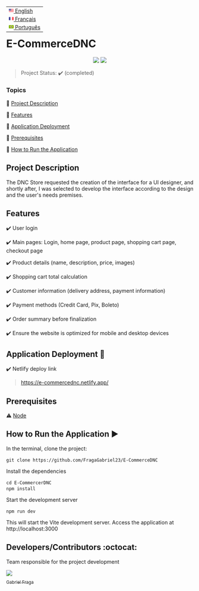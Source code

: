 <table align="right">
 <tr><td><a href="README_en.md"><img src="readme_img/us-flag.png" height="13"> English</a></td></tr>
 <tr><td><a href="README_fr.md"><img src="readme_img/fr-flag.png" height="13"> Français</a></td></tr>
 <tr><td><a href="README.md"><img src="readme_img/br-flag.png" height="13"> Português</a></td></tr>
</table>

<h1>E-CommerceDNC</h1> 

<p align="center">
  <img src="https://img.shields.io/static/v1?label=Netlify&message=deploy&color=blue&style=for-the-badge&logo=netlify"/>
  <img src="http://img.shields.io/static/v1?label=STATUS&message=COMPLETED&color=GREEN&style=for-the-badge"/>
</p>

> Project Status: :heavy_check_mark: (completed)

### Topics

:small_blue_diamond: [Project Description](#project-description)

:small_blue_diamond: [Features](#features)

:small_blue_diamond: [Application Deployment](#application-deployment-dash)

:small_blue_diamond: [Prerequisites](#prerequisites)

:small_blue_diamond: [How to Run the Application](#how-to-run-the-application-arrow_forward)

## Project Description

<p align="justify">
The DNC Store requested the creation of the interface for a UI designer, and shortly after, I was selected to develop the interface according to the design and the user's needs premises.
</p>

## Features

:heavy_check_mark: User login

:heavy_check_mark: Main pages: Login, home page, product page, shopping cart page, checkout page

:heavy_check_mark: Product details (name, description, price, images)

:heavy_check_mark: Shopping cart total calculation

:heavy_check_mark: Customer information (delivery address, payment information)

:heavy_check_mark: Payment methods (Credit Card, Pix, Boleto)

:heavy_check_mark: Order summary before finalization

:heavy_check_mark: Ensure the website is optimized for mobile and desktop devices

## Application Deployment :dash:

:heavy_check_mark: Netlify deploy link
> https://e-commercednc.netlify.app/

## Prerequisites

:warning: [Node](https://nodejs.org/en/download/)

## How to Run the Application :arrow_forward:

In the terminal, clone the project: 

```
git clone https://github.com/FragaGabriel23/E-CommerceDNC
```

Install the dependencies

```
cd E-CommercerDNC
npm install
```

Start the development server

```
npm run dev
```
This will start the Vite development server. Access the application at http://localhost:3000

## Developers/Contributors :octocat:

Team responsible for the project development

[<img src="https://avatars.githubusercontent.com/u/122870445?v=4" width=115><br><sub>Gabriel Fraga</sub>](https://github.com/FragaGabriel23)